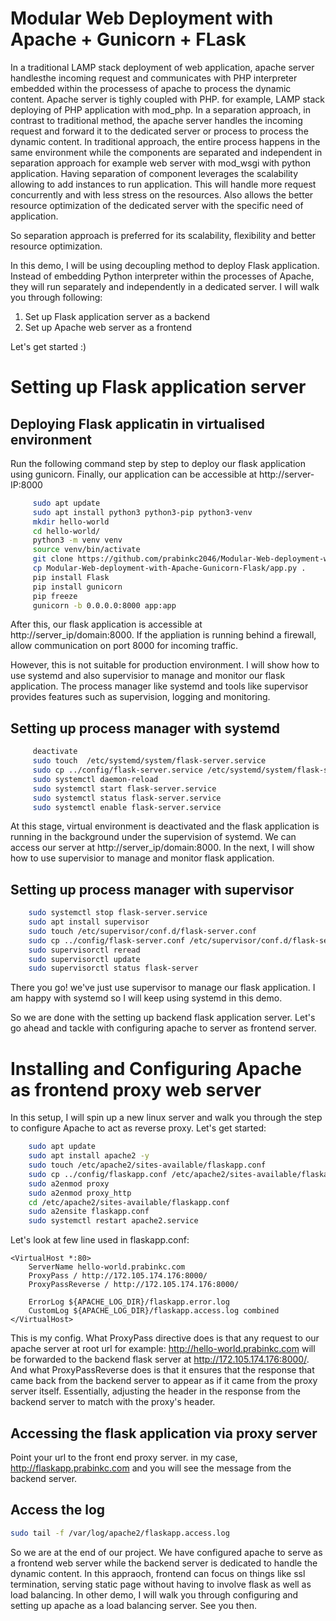 # Modular Web Deployment with Apache + Gunicorn + FLask

In a traditional LAMP stack deployment of web application, apache server handlesthe incoming request and communicates with PHP interpreter embedded within the processess of apache to process the dynamic content. Apache server is tighly coupled with PHP. for example, LAMP stack deploying of PHP application with mod_php.
In a separation approach, in contrast to traditional method, the apache server handles the incoming request and forward it to the dedicated server or process to process the dynamic content. In traditional approach, the entire process happens in the same environment while the components are separated and independent in separation approach for example web server with mod_wsgi with python application. Having separation of component leverages the scalability allowing to add instances to run application. This will handle more request concurrently and with less stress on the resources. Also allows the better resource optimization of the dedicated server with the specific need of application.

So separation approach is preferred for its scalability, flexibility and better resource optimization.

In this demo,
I will be using decoupling method to deploy Flask application. Instead of embedding Python interpreter within the processes of Apache, they will run separately and independently in a dedicated server. I will walk you through following:
1. Set up Flask application server as a backend 
2. Set up Apache web server as a frontend

Let's get started :)

# Setting up Flask application server
## Deploying Flask applicatin in virtualised environment
Run the following command step by step to deploy our flask application using gunicorn. Finally, our application can be accessible at http://server-IP:8000 

```bash
     sudo apt update
     sudo apt install python3 python3-pip python3-venv
     mkdir hello-world
     cd hello-world/
     python3 -m venv venv
     source venv/bin/activate
     git clone https://github.com/prabinkc2046/Modular-Web-deployment-with-Apache-Gunicorn-Flask.git
     cp Modular-Web-deployment-with-Apache-Gunicorn-Flask/app.py .
     pip install Flask
     pip install gunicorn
     pip freeze
     gunicorn -b 0.0.0.0:8000 app:app
```
After this, our flask application is accessible at http://server_ip/domain:8000. If the appliation is running behind a firewall, allow communication on port 8000 for incoming traffic.

However, this is not suitable for production environment. I will show how to use systemd and also supervisior to manage and monitor our flask application. The process manager like systemd and tools like supervisor provides features such as supervision, logging and monitoring.

## Setting up process manager with systemd

```bash     
     deactivate
     sudo touch  /etc/systemd/system/flask-server.service
     sudo cp ../config/flask-server.service /etc/systemd/system/flask-server.service 
     sudo systemctl daemon-reload 
     sudo systemctl start flask-server.service 
     sudo systemctl status flask-server.service 
     sudo systemctl enable flask-server.service 
```

At this stage, virtual environment is deactivated and the flask application is running in the background under the supervision of systemd. We can access our server at http://server_ip/domain:8000. In the next, I will show how to use supervisior to manage and monitor flask application.

## Setting up process manager with supervisor

```bash
	sudo systemctl stop flask-server.service
	sudo apt install supervisor
	sudo touch /etc/supervisor/conf.d/flask-server.conf
	sudo cp ../config/flask-server.conf /etc/supervisor/conf.d/flask-server.conf
	sudo supervisorctl reread
	sudo supervisorctl update
	sudo supervisorctl status flask-server
```
There you go! we've just use supervisor to manage our flask application. I am happy with systemd so I will keep using systemd in this demo.

So we are done with the setting up backend flask application server. Let's go ahead and tackle with configuring apache to server as frontend server.

# Installing and Configuring Apache as frontend proxy web server
In this setup, I will spin up a new linux server and walk you through the step to configure Apache to act as reverse proxy. Let's get started:

```bash
	sudo apt update
	sudo apt install apache2 -y
	sudo touch /etc/apache2/sites-available/flaskapp.conf
	sudo cp ../config/flaskapp.conf /etc/apache2/sites-available/flaskapp.conf
	sudo a2enmod proxy
	sudo a2enmod proxy_http
	cd /etc/apache2/sites-available/flaskapp.conf
	sudo a2ensite flaskapp.conf
	sudo systemctl restart apache2.service
```

Let's look at few line used in flaskapp.conf:
```
<VirtualHost *:80>
    ServerName hello-world.prabinkc.com
    ProxyPass / http://172.105.174.176:8000/
    ProxyPassReverse / http://172.105.174.176:8000/

    ErrorLog ${APACHE_LOG_DIR}/flaskapp.error.log
    CustomLog ${APACHE_LOG_DIR}/flaskapp.access.log combined
</VirtualHost>
```
This is my config. What ProxyPass directive does is that any request to our apache server at root url for example: http://hello-world.prabinkc.com will be forwarded to the backend flask server at http://172.105.174.176:8000/. And what ProxyPassReverse does is that it ensures that the response that came back from the backend server to appear as if it came from the proxy server itself. Essentially, adjusting the header in the response from the backend server to match with the proxy's header. 

## Accessing the flask application via proxy server
Point your url to the front end proxy server. in my case, http://flaskapp.prabinkc.com and you will see the message from the backend server.

## Access the log 
```bash
sudo tail -f /var/log/apache2/flaskapp.access.log
``` 

So we are at the end of our project.
We have configured apache to serve as a frontend web server while the backend server is dedicated to handle the dynamic content. In this appraoch, frontend can focus on things like ssl termination, serving static page without having to involve flask as well as load balancing. In other demo, I will walk you through configuring and setting up apache as a load balancing server. See you then.



